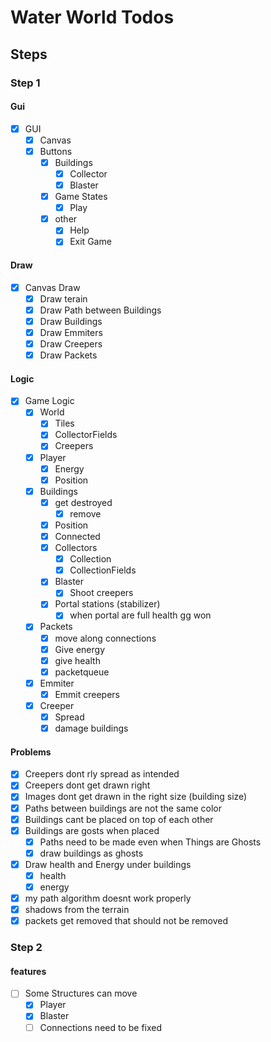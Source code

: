 # Water World Todos
## Steps
### Step 1
#### Gui
* [X] GUI
  * [X] Canvas
  * [X] Buttons
    * [X] Buildings
      * [X] Collector
      * [X] Blaster
    * [X] Game States
      * [X] Play
    * [X] other
      * [X] Help
      * [X] Exit Game

#### Draw
* [X] Canvas Draw
  * [X] Draw terain
  * [X] Draw Path between Buildings
  * [X] Draw Buildings
  * [X] Draw Emmiters
  * [X] Draw Creepers
  * [X] Draw Packets

#### Logic
* [X] Game Logic
  * [X] World
    * [X] Tiles
    * [X] CollectorFields
    * [X] Creepers
  * [X] Player
    * [X] Energy
    * [X] Position
  * [X] Buildings
    * [X] get destroyed
      * [X] remove
    * [X] Position
    * [X] Connected
    * [x] Collectors
      * [X] Collection
      * [x] CollectionFields
    * [x] Blaster
      * [x] Shoot creepers
    * [X] Portal stations (stabilizer)
      * [X] when portal are full health gg won
  * [x] Packets
    * [x] move along connections
    * [x] Give energy
    * [x] give health
    * [x] packetqueue
  * [X] Emmiter
    * [X] Emmit creepers
  * [X] Creeper
    * [X] Spread
    * [X] damage buildings

#### Problems
* [X] Creepers dont rly spread as intended
* [X] Creepers dont get drawn right
* [X] Images dont get drawn in the right size (building size)
* [X] Paths between buildings are not the same color
* [X] Buildings cant be placed on top of each other
* [X] Buildings are gosts when placed
  * [X] Paths need to be made even when Things are Ghosts
  * [X] draw buildings as ghosts
* [X] Draw health and Energy under buildings
  * [X] health
  * [X] energy
* [X] my path algorithm doesnt work properly
* [X] shadows from the terrain
* [X] packets get removed that should not be removed

### Step 2
#### features
* [ ] Some Structures can move
  * [X] Player
  * [X] Blaster
  * [ ] Connections need to be fixed